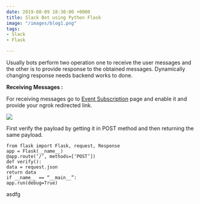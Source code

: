 ```yaml
---
date: 2019-08-09 18:30:00 +0000
title: Slack Bot using Python Flask
image: "/images/blog1.png"
tags:
- Slack
- Flask

---
```

Usually bots perform two operation one to receive the user messages and the other is to provide response to the obtained messages. Dynamically changing response needs backend works to done.

**Receiving** **Messages :**

For receiving messages go to [Event Subscription](https://api.slack.com/apps/AM8F6C48G/event-subscriptions?) page and enable it and provide your ngrok redirected link.

![](/images/blog1_1.jpeg)

First verify the payload by getting it in POST method and then returning the same payload.

    from flask import Flask, request, Response
    app = Flask(__name__)
    @app.route(‘/’, methods=[‘POST’])
    def verify():
    data = request.json
    return data
    if __name__ == “__main__”:
    app.run(debug=True)
    
asdfg